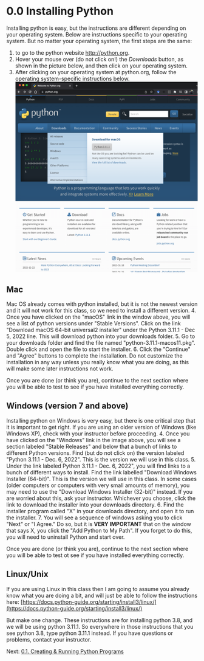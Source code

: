 # 0.0 Installing Python

Installing python is easy, but the instructions are different depending on your operating system. 
Below are instructions specific to your operating system. But no matter your operating system, the first steps are 
the same:
1. to go to the python website http://python.org.
2. Hover your mouse over (do not click on!) the *Downloads* button, as shown in the picture below, and then click on your operating system. 
3. After clicking on your operating system at python.org, follow the operating system-specific instructions below.
![Image of Python.org's OS dropbeown menu](../images/python_org.png "Title")

## Mac

Mac OS already comes with python installed, but it is not the newest version and it will not work for this class, so we need to install a different version. 
4. Once you have clicked on the "macOS" link in the window above, you will see a list of python versions under "Stable Versions". Click on the link "Download macOS 64-bit universal2 installer" under the Python 3.11.1 - Dec 5, 2022 line. This will download python into your downloads folder.
5. Go to your downloads folder and find the file named "python-3.11.1-macos11.pkg". Double click and open the file to start the installer.
6. Click the "Continue" and "Agree" buttons to complete the installation. Do not customize the installation in any way unless you really know what you are doing, as this will make some later instructions not work.

Once you are done (or think you are), continue to the next section where you will be able to test to see if you have installed everything correctly.


## Windows (version 7 and above)

Installing python on Windows is very easy, but there is one critical step that it is important to get right. If you are using an older version of Windows (like Windows XP), check with your instructor before proceeding.
4. Once you have clicked on the "Windows" link in the image above, you will see a section labeled "Stable Releases" and below that a bunch of links to different Python versions. Find (but do not click on) the version labeled "Python 3.11.1 - Dec. 6, 2022". This is the version we will use in this class.
5. Under the link labeled Python 3.11.1 - Dec. 6, 2022", you will find links to a bunch of different ways to install. Find the link labelled "Download Windows Installer (64-bit)". This is the version we will use in this class. In some cases (older computers or computers with very small amounts of memory), you may need to use the "Download Windows Installer (32-bit)" instead. If you are worried about this, ask your instructor. Whichever you choose, click the link to download the installer into your downloads directory.
6. Find the installer program called "X" in your downloads directory, and open it to run the installer.
7. You will see a sequence of windows asking you  to click "Next" or "I Agree." Do so, but it is **VERY IMPORTANT** that on the window that says X, you click the "Add Python to My Path". If you forget to do this, you will need to uninstall Python and start over.

Once you are done (or think you are), continue to the next section where you will be able to test ot see if you have installed everything correctly.


## Linux/Unix

If you are using Linux in this class then I am going to assume you already know what you are doing a bit, and will just be able to follow the instructions here:
[https://docs.python-guide.org/starting/install3/linux/](https://docs.python-guide.org/starting/install3/linux/)

But make one change. These instructions are for installing python 3.8, and we will be using python 3.11.1. So everywhere in those instructions that you see python 3.8, type python 3.11.1 instead. If you have questions or problems, contact your instructor.

Next: [0.1. Creating & Running Python Programs](0.1.%20Creating%20&%20Running%20Python%20Programs.md)